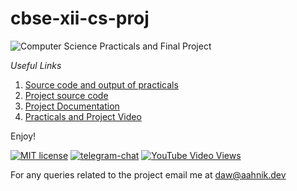 # cbse-xii-cs-proj

![Computer Science Practicals and Final Project](https://user-images.githubusercontent.com/66209958/106116380-d9eb2180-6177-11eb-8ef4-4e8c7de4b141.png)

*Useful Links*

1. [Source code and output of practicals](https://github.com/aahnik/cbse-xii-cs-proj/tree/main/practicals#cbse-xii-practicals)
2. [Project source code](https://github.com/aahnik/cbse-xii-cs-proj/tree/main/project)
3. [Project Documentation](https://github.com/aahnik/cbse-xii-cs-proj/tree/main/project#marksman)
4. [Practicals and Project Video](https://youtu.be/K7Qe6_rQjmk)

Enjoy!

[![MIT license](https://img.shields.io/pypi/l/ansicolortags.svg)](LICENSE)
[![telegram-chat](https://img.shields.io/badge/chat-@aahnikdaw-blue?logo=telegram)](https://telegram.me/aahnikdaw)
[![YouTube Video Views](https://img.shields.io/youtube/views/K7Qe6_rQjmk?logo=youtube&style=social)](https://youtu.be/K7Qe6_rQjmk)


For any queries related to the project email me at [daw@aahnik.dev](mailto:daw@aahnik.dev)


